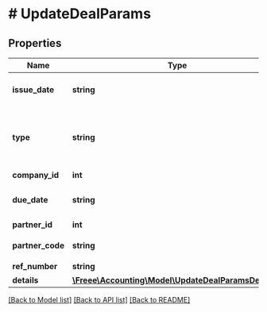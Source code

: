 # # UpdateDealParams

## Properties

Name | Type | Description | Notes
------------ | ------------- | ------------- | -------------
**issue_date** | **string** | 発生日 (yyyy-mm-dd) | 
**type** | **string** | 収支区分 (収入: income, 支出: expense) | 
**company_id** | **int** | 事業所ID | 
**due_date** | **string** | 支払期日(yyyy-mm-dd) | [optional] 
**partner_id** | **int** | 取引先ID | [optional] 
**partner_code** | **string** | 取引先コード | [optional] 
**ref_number** | **string** | 管理番号 | [optional] 
**details** | [**\Freee\Accounting\Model\UpdateDealParamsDetails[]**](UpdateDealParamsDetails.md) |  | 

[[Back to Model list]](../../README.md#documentation-for-models) [[Back to API list]](../../README.md#documentation-for-api-endpoints) [[Back to README]](../../README.md)



